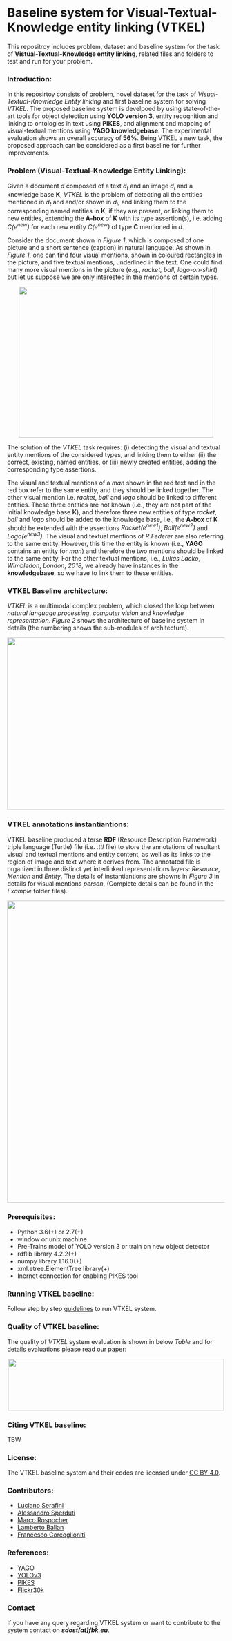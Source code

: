 # Baseline system for Visual-Textual-Knowledge entity linking (VTKEL)
This repositroy includes problem, dataset and baseline system for the task of **Vistual-Textual-Knowledge entity linking**, related files and folders to test and run for your problem.

### Introduction:
In this reposirtoy consists of problem, novel dataset for the task of *Visual-Textual-Knowledge Entity linking* and first baseline system for solving *VTKEL*. The proposed baseline system is develpoed by using state-of-the-art tools for object detection using **YOLO version 3**, entity recognition and linking to ontologies in text using **PIKES**, and alignment and mapping of visual-textual mentions using **YAGO knowledgebase**. The experimental evaluation shows an overall accuracy of **56%**. Being VTKEL a new task, the proposed approach can be considered as a first baseline for further improvements. 

### Problem (Visual-Textual-Knowledge Entity Linking):
Given a document *d* composed of a text *d<sub>t</sub>* and an image *d<sub>i</sub>* and a knowledge base **K**, *VTKEL* is the problem of detecting all the entities mentioned in *d<sub>t</sub>* and and/or shown in *d<sub>i</sub>*, and linking them to the corresponding named entities in **K**, if they are present, or linking them to new entities, extending the **A-box** of **K** with its type assertion(s),  i.e. adding *C(e<sup>new</sup>)* for each new entity *C(e<sup>new</sup>)* of type **C** mentioned in *d*.

Consider the document shown in *Figure 1*, which is composed of one picture	and a short sentence (caption) in natural language. As shown in	*Figure 1*, one can find four visual mentions, shown in coloured rectangles in the picture, and five textual mentions, underlined in the text. One could find many more visual mentions in the picture (e.g., *racket, ball, logo-on-shirt*) but let us suppose	we are only interested in the mentions of certain types.

<p align="center">
  <img width="450" height="350" src="https://user-images.githubusercontent.com/25593410/59090794-149ea700-890e-11e9-82f7-32e0e0e08222.png">
</p>

The solution of the *VTKEL* task requires:
(i) detecting the visual and	textual entity mentions of the considered types, and linking them to	either (ii) the correct, existing, named entities, or (iii) newly	created entities, adding the corresponding type assertions.

The visual and textual mentions of a *man* shown in the red text and in	the red box refer to the same entity, and they should be linked together. The other visual mention i.e. *racket*, *ball* and *logo* should be linked to different entities. These three	entities are not known (i.e., they are not part of the initial	knowledge base **K**), and therefore three new entities of type *racket, ball* and *logo* should be added to the knowledge base, i.e., the **A-box** of **K** should be extended with the assertions *Racket(e<sup>new1</sup>)*, *Ball(e<sup>new2</sup>)* and *Logo(e<sup>new3</sup>)*. The visual and textual mentions of *R.Federer* are also referring to the same entity. However, this time the entity is known (i.e., **YAGO** contains an	entity for *man*) and  therefore the two mentions should be linked to the same entity.	For the other textual mentions, i.e., *Lukas Lacko*,	*Wimbledon*, *London*, *2018*, we already have instances in the **knowledgebase**, so we	have to link them to these entities.

### VTKEL Baseline architecture:
*VTKEL* is a multimodal complex problem, which closed the loop between *natural language processing*, *computer vision* and *knowledge representation*. *Figure 2* shows the architecture of baseline system in details (the numbering shows the sub-modules of architecture).

<p align="center">
  <img width="800" height="400" src="https://user-images.githubusercontent.com/25593410/59091278-4401e380-890f-11e9-8f5e-80605c0ce831.png">
</p>

### VTKEL annotations instantiantions:
VTKEL baseline produced a terse **RDF** (Resource Description Framework) triple language (Turtle) file (i.e. *.ttl* file) to store the annotations of resultant visual and textual mentions and entity content, as well as its links to the region of image and text where it derives from. The annotated file is organized in three distinct yet interlinked representations layers: *Resource, Mention* and *Entity*. The details of instantiantions are showns in *Figure 3* in details for visual mentions *person*, (Complete details can be found in the *Example* folder files).

<p align="center">
  <img width="700" height="700" src="https://user-images.githubusercontent.com/25593410/59091806-65170400-8910-11e9-91c4-1cf774de7876.png">
</p>

### Prerequisites:
- Python 3.6(+) or 2.7(+)
- window or unix machine
- Pre-Trains model of YOLO version 3 or train on new object detector
- rdflib library 4.2.2(+)
- numpy library 1.16.0(+)
- xml.etree.ElementTree library(+)
- Inernet connection for enabling PIKES tool

### Running VTKEL baseline:
Follow step by step [guidelines](https://github.com/shahidost/Baseline4VTKEL/tree/master/source) to run VTKEL system.

### Quality of VTKEL baseline:
The quality of *VTKEL* system evaluation is shown in below *Table* and for details evaluations please read our paper:

<p align="center">
  <img width="500" height="120" src="https://user-images.githubusercontent.com/25593410/59092675-719c5c00-8912-11e9-9249-5eed3c213970.png">
</p>

### Citing VTKEL baseline:
TBW

### License:
The VTKEL baseline system and their codes are licensed under [CC BY 4.0](https://creativecommons.org/2014/01/07/plaintext-versions-of-creative-commons-4-0-licenses/).

### Contributors:
- [Luciano Serafini](https://dkm.fbk.eu/people/profile/serafini)
- [Alessandro Sperduti](https://www.math.unipd.it/~sperduti/)
- [Marco Rospocher](https://scholar.google.com/citations?user=wkAcWjMAAAAJ&hl=en)
- [Lamberto Ballan](http://www.lambertoballan.net/)
- [Francesco Corcoglioniti](https://scholar.google.com/citations?user=Nw7gPMEAAAAJ&hl=en)

### References:
- [YAGO](https://www.mpi-inf.mpg.de/departments/databases-and-information-systems/research/yago-naga/yago/)
- [YOLOv3](https://pjreddie.com/darknet/yolo/)
- [PIKES](http://pikes.fbk.eu)
- [Flickr30k](http://bryanplummer.com/Flickr30kEntities/)


### Contact
If you have any query regarding VTKEL system or want to contribute to the system contact on ***sdost[at]fbk.eu***.
